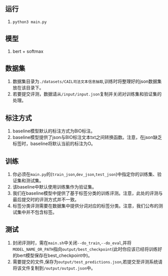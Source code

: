 ## 运行
1. `python3 main.py`

## 模型
1. bert + softmax

## 数据集
1. 数据集目录为`./datasets/CAIL司法文本信息抽取`,训练时将整理好的json数据集放在该目录下。
2. 若要提交评测，数据请从`/input/input.json`复制并关闭对训练集和验证集的处理。

## 标注方式
1. baseline模型默认的标注方式为BIO标注。
2. baseline模型提供了json与BIO标注文本txt之间转换函数。注意，在json缺乏标签时，baseline将默认当前的标注为O。

## 训练
1. 你必须在`main.py`的(`train_json`,`dev_json`,`test_json`)中指定你的训练集、验证集和测试集。
2. 该baseline中默认使用训练集作为验证集。
3. 我们在baseline模型中提供了基于标签分类的训练评测。注意，此处的评测与最后提交时的评测方式并不一致。
4. 标签分类评测需要在数据集中提供分词对应的标签分类。注意，我们公布的测试集中并不包含标签。

## 测试
1. 封闭评测时，需在`main.sh`中关闭`--do_train`,`--do_eval`,并将`MODEL_NAME_OR_PATH`指向`output/best_checkpoint`(此时你应该已经将训练好的bert模型保存在best_checkpoint中)。
2. 需要提交的文件,保存为`output/test_predictions.json`,若提交至评测系统请将该文件复制到`/output/output.json`中。
